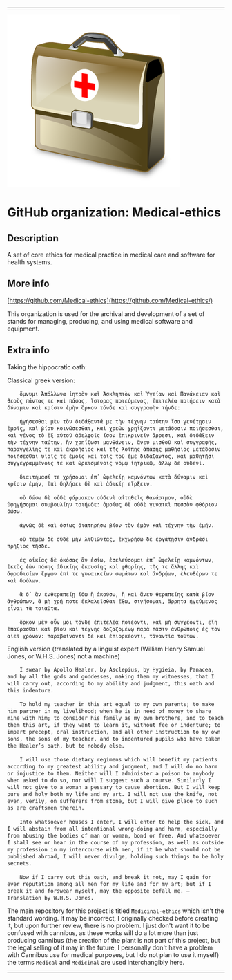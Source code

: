 
***

![Methics.png failed to load. The file may be missing or corrupt. Check the file path for errors first.](/AdditionalInfo/2/Medical-ethics/Methics.png)

# GitHub organization: Medical-ethics

## Description

A set of core ethics for medical practice in medical care and software for health systems.

## More info

[https://github.com/Medical-ethics](https://github.com/Medical-ethics/)

This organization is used for the archival and development of a set of stands for managing, producing, and using medical software and equipment.

## Extra info

Taking the hippocratic oath:

Classical greek version:

```greek
    ὄμνυμι Ἀπόλλωνα ἰητρὸν καὶ Ἀσκληπιὸν καὶ Ὑγείαν καὶ Πανάκειαν καὶ θεοὺς πάντας τε καὶ πάσας, ἵστορας ποιεύμενος, ἐπιτελέα ποιήσειν κατὰ δύναμιν καὶ κρίσιν ἐμὴν ὅρκον τόνδε καὶ συγγραφὴν τήνδε:

    ἡγήσεσθαι μὲν τὸν διδάξαντά με τὴν τέχνην ταύτην ἴσα γενέτῃσιν ἐμοῖς, καὶ βίου κοινώσεσθαι, καὶ χρεῶν χρηΐζοντι μετάδοσιν ποιήσεσθαι, καὶ γένος τὸ ἐξ αὐτοῦ ἀδελφοῖς ἴσον ἐπικρινεῖν ἄρρεσι, καὶ διδάξειν τὴν τέχνην ταύτην, ἢν χρηΐζωσι μανθάνειν, ἄνευ μισθοῦ καὶ συγγραφῆς, παραγγελίης τε καὶ ἀκροήσιος καὶ τῆς λοίπης ἁπάσης μαθήσιος μετάδοσιν ποιήσεσθαι υἱοῖς τε ἐμοῖς καὶ τοῖς τοῦ ἐμὲ διδάξαντος, καὶ μαθητῇσι συγγεγραμμένοις τε καὶ ὡρκισμένοις νόμῳ ἰητρικῷ, ἄλλῳ δὲ οὐδενί.

    διαιτήμασί τε χρήσομαι ἐπ᾽ ὠφελείῃ καμνόντων κατὰ δύναμιν καὶ κρίσιν ἐμήν, ἐπὶ δηλήσει δὲ καὶ ἀδικίῃ εἴρξειν.

    οὐ δώσω δὲ οὐδὲ φάρμακον οὐδενὶ αἰτηθεὶς θανάσιμον, οὐδὲ ὑφηγήσομαι συμβουλίην τοιήνδε: ὁμοίως δὲ οὐδὲ γυναικὶ πεσσὸν φθόριον δώσω.

    ἁγνῶς δὲ καὶ ὁσίως διατηρήσω βίον τὸν ἐμὸν καὶ τέχνην τὴν ἐμήν.

    οὐ τεμέω δὲ οὐδὲ μὴν λιθιῶντας, ἐκχωρήσω δὲ ἐργάτῃσιν ἀνδράσι πρήξιος τῆσδε.

    ἐς οἰκίας δὲ ὁκόσας ἂν ἐσίω, ἐσελεύσομαι ἐπ᾽ ὠφελείῃ καμνόντων, ἐκτὸς ἐὼν πάσης ἀδικίης ἑκουσίης καὶ φθορίης, τῆς τε ἄλλης καὶ ἀφροδισίων ἔργων ἐπί τε γυναικείων σωμάτων καὶ ἀνδρῴων, ἐλευθέρων τε καὶ δούλων.

    ἃ δ᾽ ἂν ἐνθεραπείῃ ἴδω ἢ ἀκούσω, ἢ καὶ ἄνευ θεραπείης κατὰ βίον ἀνθρώπων, ἃ μὴ χρή ποτε ἐκλαλεῖσθαι ἔξω, σιγήσομαι, ἄρρητα ἡγεύμενος εἶναι τὰ τοιαῦτα.

    ὅρκον μὲν οὖν μοι τόνδε ἐπιτελέα ποιέοντι, καὶ μὴ συγχέοντι, εἴη ἐπαύρασθαι καὶ βίου καὶ τέχνης δοξαζομένῳ παρὰ πᾶσιν ἀνθρώποις ἐς τὸν αἰεὶ χρόνον: παραβαίνοντι δὲ καὶ ἐπιορκέοντι, τἀναντία τούτων.
```

English version (translated by a linguist expert (William Henry Samuel Jones, or W.H.S. Jones) not a machine)

```english
    I swear by Apollo Healer, by Asclepius, by Hygieia, by Panacea, and by all the gods and goddesses, making them my witnesses, that I will carry out, according to my ability and judgment, this oath and this indenture.

    To hold my teacher in this art equal to my own parents; to make him partner in my livelihood; when he is in need of money to share mine with him; to consider his family as my own brothers, and to teach them this art, if they want to learn it, without fee or indenture; to impart precept, oral instruction, and all other instruction to my own sons, the sons of my teacher, and to indentured pupils who have taken the Healer’s oath, but to nobody else.

    I will use those dietary regimens which will benefit my patients according to my greatest ability and judgment, and I will do no harm or injustice to them. Neither will I administer a poison to anybody when asked to do so, nor will I suggest such a course. Similarly I will not give to a woman a pessary to cause abortion. But I will keep pure and holy both my life and my art. I will not use the knife, not even, verily, on sufferers from stone, but I will give place to such as are craftsmen therein.

    Into whatsoever houses I enter, I will enter to help the sick, and I will abstain from all intentional wrong-doing and harm, especially from abusing the bodies of man or woman, bond or free. And whatsoever I shall see or hear in the course of my profession, as well as outside my profession in my intercourse with men, if it be what should not be published abroad, I will never divulge, holding such things to be holy secrets.

    Now if I carry out this oath, and break it not, may I gain for ever reputation among all men for my life and for my art; but if I break it and forswear myself, may the opposite befall me. – Translation by W.H.S. Jones.
```

The main repository for this project is titled `Medicinal-ethics` which isn't the standard wording. It may be incorrect, I originally checked before creating it, but upon further review, there is no problem. I just don't want it to be confused with cannibus, as these works will do a lot more than just producing cannibus (the creation of the plant is not part of this project, but the legal selling of it may in the future, I personally don't have a problem with Cannibus use for medical purposes, but I do not plan to use it myself) the terms `Medical` and `Medicinal` are used interchangibly here.

***
